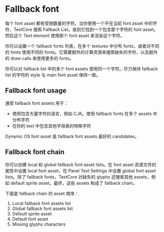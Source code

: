 # Fallback font

每个 font asset 都有受限数量的字符。当你使用一个不在当前 font asset 中的字符，TextCore 搜索 Fallback List，直到它找到一个包含那个字符的 font asset。然后这个 Text element 使用那个 font asset 来渲染这个字符。

你可以设置一个 fallback fonts 列表，在多个 textures 中分布 fonts，或者对不同的 fonts 使用不同的 fonts。它需要额外的计算资源来搜索缺失的字符，以及额外的 draw calls 来使用更多的 fonts。

你可以对 fallback list 中的多个 font assets 使用同一个字符。尽力保持 fallback list 的字符的 style 与 main font asset 保持一致。

## Fallback font usage

通常 fallback font assets 用于：

- 使用包含大量字符的语言，例如 CJK。使用 fallback fonts 在多个 assets 中分布字符
- 在你的 text 中包含其他字母表的特殊字符

Dynamic OS font asset 是 fallback font assets 最好的 candidates。

## Fallback font chain

你可以创建 local 和 global fallback font asset lists。在 font asset 资源文件的属性中设置 local font asset，在 Panel Text Settings 中设置 global font asset lists。除了 fallback fonts，TextCore 对缺失的 glyphs 还搜索其他 assets，例如 default sprite asset。最终，这些 assets 构成了 fallback chain。

下面是 fallback chain 的 asset 顺序：

1. Local fallback font assets list
2. Global fallback font assets list
3. Default sprite asset
4. Default font asset
5. Missing glyphs characters
